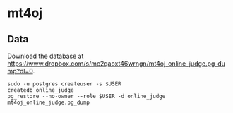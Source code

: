 # mt4oj

## Data

Download the database at <https://www.dropbox.com/s/mc2qaoxt46wrngn/mt4oj_online_judge.pg_dump?dl=0>.

```
sudo -u postgres createuser -s $USER
createdb online_judge
pg_restore --no-owner --role $USER -d online_judge mt4oj_online_judge.pg_dump
```
